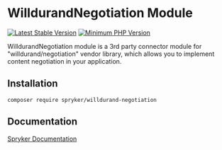 # WilldurandNegotiation Module
[![Latest Stable Version](https://poser.pugx.org/spryker/willdurand-negotiation/v/stable.svg)](https://packagist.org/packages/spryker/willdurand-negotiation)
[![Minimum PHP Version](https://img.shields.io/badge/php-%3E%3D%208.1-8892BF.svg)](https://php.net/)

WilldurandNegotiation module is a 3rd party connector module for "willdurand/negotiation" vendor library,
which allows you to implement content negotiation in your application.

## Installation

```
composer require spryker/willdurand-negotiation
```

## Documentation

[Spryker Documentation](https://docs.spryker.com)
